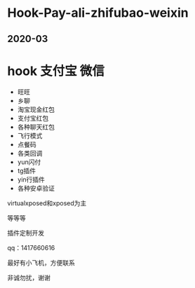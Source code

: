 # Hook-Pay-ali-zhifubao-weixin

## 2020-03


# hook 支付宝 微信
- 旺旺
- 乡聊
- 淘宝现金红包
- 支付宝红包
- 各种聊天红包
- 飞行模式
- 点餐码
- 各类回调
- yun闪付
- tg插件
- yin行插件
- 各种安卓验证

virtualxposed和xposed为主

等等等



插件定制开发

qq：1417660616

最好有小飞机，方便联系

非诚勿扰，谢谢


